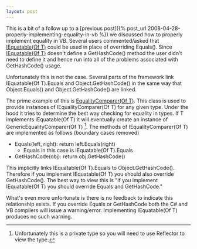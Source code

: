```yaml
---
layout: post
---
```

This is a bit of a follow up to a [previous post]({% post_url 2008-04-28-properly-implementing-equality-in-vb %}) we discussed how to properly implement equality in VB.  Several users commented/asked that [IEquatable(Of T)](http://msdn.microsoft.com/en-us/library/ms131187\(VS.80\).aspx) could be used in place of overriding Equals().  Since [IEquatable(Of T)](http://msdn.microsoft.com/en-us/library/ms131187\(VS.80\).aspx)  doesn't define a GetHashCode() method the user didn't need to define it and hence run into all of the problems associated with GetHashCode() usage.

Unfortunately this is not the case.  Several parts of the framework link IEquatable(Of T).Equals and Object.GetHashCode() in the same way that Object.Equals() and Object.GetHashCode() are linked.  

The prime example of this is [EqualityComparer(Of T)](http://msdn.microsoft.com/en-us/library/ms132123.aspx).  This class is used to provide instances of IEqualityComparer(Of T) for any given type.  Under the hood it tries to determine the best way checking for equality in types.  If T implements IEquatable(Of T) it will eventually create an instance of GenericEqualityComparer(Of T) [^1].  The methods of IEqualityComparer(Of T) are implemented as follows (boundary cases removed)

  * Equals(left, right): return left.Equals(right) 
    * Equals in this case is IEquatable(Of T).Equals
  * GetHashCode(obj): return obj.GetHashCode()

This implicitly links IEquatable(Of T).Equals to Object.GetHashCode().  Therefore if you implement IEquatable(Of T) you should also override GetHashCode().  The best way to view this is "if you implement IEquatable(Of T) you should override Equals and GetHashCode."

What's even more unfortunate is there is no feedback to indicate this relationship exists.  If you override Equals or GetHashCode both the C# and VB compilers will issue a warning/error.  Implementing IEquatable(Of T) produces no such warning.

[^1]: Unfortunately this is a private type so you will need to use Reflector to view the type.

